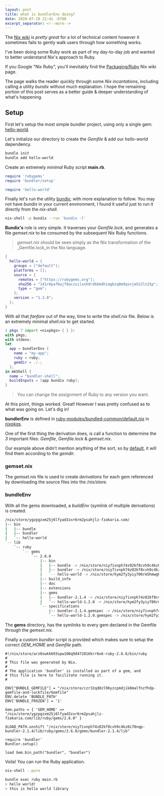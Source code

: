 ```yaml
---
layout: post
title: what is bundlerEnv doing?
date: 2020-07-18 22:41 -0700
excerpt_separator: <!--more-->
---
```


The [Nix wiki](https://nixos.wiki/) is _pretty great_ for a lot of technical content however it sometimes fails to gently walk users through how something works.

I've been doing some Ruby work as part of my day-to-day job and wanted to better understand Nix's approach to Ruby.

<!--more-->

If you Google "Nix Ruby", you'll inevitably find the [Packaging/Ruby](https://nixos.wiki/wiki/Packaging/Ruby) Nix wiki page.

The page walks the reader quickly through some _Nix incantations_, including calling a utility _bundix_ without much explanation. I hope the remaining portion of this post serves as a better guide & deeper understanding of what's happening.

## Setup

First let's setup the most simple bundler project, using only a single gem: [hello-world](https://rubygems.org/gems/hello-world/versions/1.2.0).

Let's initialize our directory to create the _Gemfile_ & add our _hello-world_ dependency.
```bash
bundle init
bundle add hello-world
```

Create an extremely _minimal_ Ruby script **main.rb**.
```ruby
require 'rubygems'
require 'bundler/setup'

require 'hello-world'
```

Finally let's run the utility [bundix](https://github.com/nix-community/bundix); with more explanation to follow. You may not have _bundix_ in your current environment, I found it useful just to run it directly from the _nix-shell_.

```bash
nix-shell -p bundix --run 'bundix -l'
```

**Bundix's** role is very simple. It traverses your _Gemfile.lock_, and generates a file _gemset.nix_ to be consumed by the subsequent Nix Ruby functions.

> _gemset.nix_ should be seen simply as the Nix transformation of the _Gemfile.lock_in the Nix language.

```nix
{
  hello-world = {
    groups = ["default"];
    platforms = [];
    source = {
      remotes = ["https://rubygems.org"];
      sha256 = "141r6pafbwjf8aczsilxxhdrdbbmdhimgbsq8m9qsvjm522ln15p";
      type = "gem";
    };
    version = "1.2.0";
  };
}
```

With all that _fanfare_ out of the way, time to write the  _shell.nix_ file.
Below is an extremely minimal _shell.nix_ to get started.

```nix
{ pkgs ? import <nixpkgs> { } }:
with pkgs;
with stdenv;
let
  app = bundlerEnv {
    name = "my-app";
    ruby = ruby;
    gemdir = ./.;
  };
in mkShell {
  name = "bundler-shell";
  buildInputs = [app bundix ruby];
}
```

> You can change the assignment of Ruby to any version you want.

At this point, things worked. Great! However I was pretty confused as to what was going on. Let's dig in!

**bundlerEnv** is defined in [ruby-modules/bundled-common/default.nix](https://github.com/NixOS/nixpkgs/blob/master/pkgs/development/ruby-modules/bundled-common/default.nix) in [nixpkgs](https://github.com/NixOS/nixpkgs).

One of the first thing the derivation does, is call a function to determine the *3* important files: _Gemfile_, _Gemfile.lock_ & _gemset.nix_.

Our example above didn't mention anything of the sort, so by [default](https://github.com/NixOS/nixpkgs/blob/98c9ae41de70a724517f64c0a39d4c5f68373a7c/pkgs/development/ruby-modules/bundled-common/functions.nix#L17-L27), it will find them according to the _gemdir_.

### gemset.nix

The _gemset.nix_ file is used to create _derivations_ for each gem referenced by downloading the source files into the _/nix/store_.

### bundleEnv

With all the gems downloaded, a _buildEnv_ (symlink of multiple derivations) is created.

```bash
/nix/store/ygzpgzxm25j6lfyad3zxr6rm2psahjlz-fzakaria.com/
|-- bin
|   |-- bundle
|   |-- bundler
|   `-- hello-world
`-- lib
    `-- ruby
        `-- gems
            `-- 2.6.0
                |-- bin
                |   |-- bundle -> /nix/store/niy7ivnph74z02kf8cvh9c4kz0i70nqp-bundler-2.1.4/lib/ruby/gems/2.6.0/bin/bundle
                |   |-- bundler -> /nix/store/niy7ivnph74z02kf8cvh9c4kz0i70nqp-bundler-2.1.4/lib/ruby/gems/2.6.0/bin/bundler
                |   `-- hello-world -> /nix/store/hym2fy3yiy706rm5hmwg6gmyrg8zipqm-ruby2.6.6-hello-world-1.2.0/lib/ruby/gems/2.6.0/bin/hello-world
                |-- build_info
                |-- doc
                |-- extensions
                |-- gems
                |   |-- bundler-2.1.4 -> /nix/store/niy7ivnph74z02kf8cvh9c4kz0i70nqp-bundler-2.1.4/lib/ruby/gems/2.6.0/gems/bundler-2.1.4
                |   `-- hello-world-1.2.0 -> /nix/store/hym2fy3yiy706rm5hmwg6gmyrg8zipqm-ruby2.6.6-hello-world-1.2.0/lib/ruby/gems/2.6.0/gems/hello-world-1.2.0
                `-- specifications
                    |-- bundler-2.1.4.gemspec -> /nix/store/niy7ivnph74z02kf8cvh9c4kz0i70nqp-bundler-2.1.4/lib/ruby/gems/2.6.0/specifications/bundler-2.1.4.gemspec
                    `-- hello-world-1.2.0.gemspec -> /nix/store/hym2fy3yiy706rm5hmwg6gmyrg8zipqm-ruby2.6.6-hello-world-1.2.0/lib/ruby/gems/2.6.0/specifications/hello-world-1.2.0.gemspec
```

The **gems** directory, has the symlinks to every gem declared in the Gemfile through the _gemset.nix_.

Finally a custom _bundler_ script is provided which makes sure to setup the correct _GEM_HOME_ and _Gemfile_ path.

```
#!/nix/store/arz0swkk693spw100q9d472816krr6x6-ruby-2.6.6/bin/ruby
#
# This file was generated by Nix.
#
# The application 'bundler' is installed as part of a gem, and
# this file is here to facilitate running it.
#

ENV["BUNDLE_GEMFILE"] = "/nix/store/czr32qd8zl96yzcpmdjik8malfnzfhdp-gemfile-and-lockfile/Gemfile"
ENV.delete 'BUNDLE_PATH'
ENV['BUNDLE_FROZEN'] = '1'

Gem.paths = { 'GEM_HOME' => "/nix/store/ygzpgzxm25j6lfyad3zxr6rm2psahjlz-fzakaria.com/lib/ruby/gems/2.6.0" }

$LOAD_PATH.unshift "/nix/store/niy7ivnph74z02kf8cvh9c4kz0i70nqp-bundler-2.1.4/lib/ruby/gems/2.6.0/gems/bundler-2.1.4/lib"

require 'bundler'
Bundler.setup()

load Gem.bin_path("bundler", "bundler")
```

Voila! You can run the Ruby application.

```bash
nix-shell --pure

bundle exec ruby main.rb
> hello world!
> this is hello world library
```